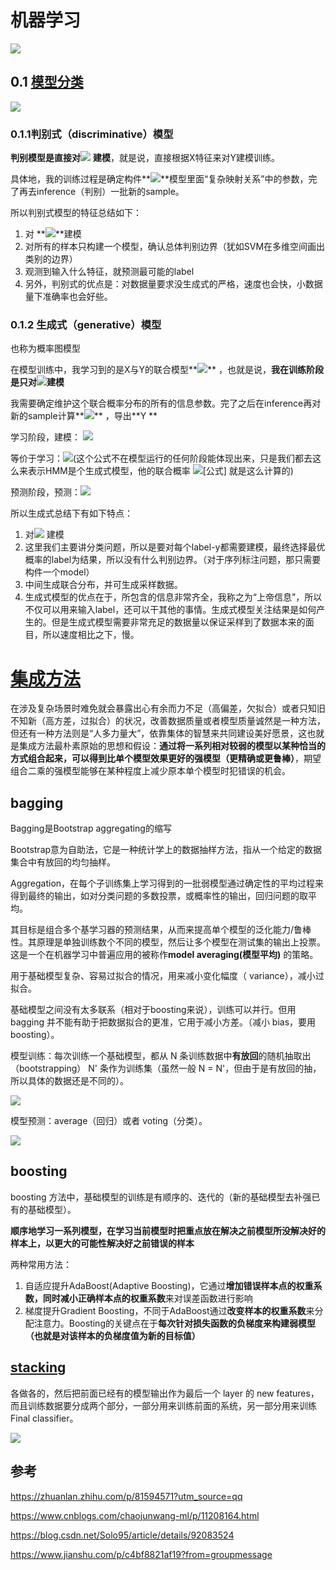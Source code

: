 # 机器学习

![](./legend/ML/机器学习分类示意.jpg)

## 0.1 [模型分类](https://www.zhihu.com/question/35866596/answer/236886066)

![](./legend/ML/判别式与生成式模型区别示意.jpg)

### 0.1.1判别式（discriminative）模型

**判别模型是直接对![](./legend/ML/条件概率.svg)** **建模**，就是说，直接根据X特征来对Y建模训练。

具体地，我的训练过程是确定构件**![](./legend/ML/条件概率.svg)**模型里面“复杂映射关系”中的参数，完了再去inference（判别）一批新的sample。

所以判别式模型的特征总结如下：

1. 对 **![](./legend/ML/条件概率.svg)**建模
2. 对所有的样本只构建一个模型，确认总体判别边界（犹如SVM在多维空间画出类别的边界）
3. 观测到输入什么特征，就预测最可能的label
4. 另外，判别式的优点是：对数据量要求没生成式的严格，速度也会快，小数据量下准确率也会好些。

### 0.1.2 生成式（generative）模型

也称为概率图模型

在模型训练中，我学习到的是X与Y的联合模型**![](./legend/ML/联合概率.svg)**  ，也就是说，**我在训练阶段是只对![](./legend/ML/联合概率.svg)建模**

我需要确定维护这个联合概率分布的所有的信息参数。完了之后在inference再对新的sample计算**![](./legend/ML/条件概率.svg)** ，导出**Y **

学习阶段，建模： ![](./legend/ML/生成模型建模阶段.svg)

等价于学习：![](./legend/ML/联合概率模型.svg)(这个公式不在模型运行的任何阶段能体现出来，只是我们都去这么来表示HMM是个生成式模型，他的联合概率 ![[公式]](https://www.zhihu.com/equation?tex=P%28O%2CI%29) 就是这么计算的)

预测阶段，预测：![](./legend/ML/生成模型预测阶段.svg)

所以生成式总结下有如下特点：

1. 对![](./legend/ML/联合概率.svg) 建模
2. 这里我们主要讲分类问题，所以是要对每个label-y都需要建模，最终选择最优概率的label为结果，所以没有什么判别边界。（对于序列标注问题，那只需要构件一个model）
3. 中间生成联合分布，并可生成采样数据。
4. 生成式模型的优点在于，所包含的信息非常齐全，我称之为“上帝信息”，所以不仅可以用来输入label，还可以干其他的事情。生成式模型关注结果是如何产生的。但是生成式模型需要非常充足的数据量以保证采样到了数据本来的面目，所以速度相比之下，慢。

# [集成方法](https://zhuanlan.zhihu.com/p/81594571?utm_source=qq)

在涉及复杂场景时难免就会暴露出心有余而力不足（高偏差，欠拟合）或者只知旧不知新（高方差，过拟合）的状况，改善数据质量或者模型质量诚然是一种方法，但还有一种方法则是“人多力量大”，依靠集体的智慧来共同建设美好愿景，这也就是集成方法最朴素原始的思想和假设：**通过将一系列相对较弱的模型以某种恰当的方式组合起来，可以得到比单个模型效果更好的强模型（更精确或更鲁棒）**，期望组合二乘的强模型能够在某种程度上减少原本单个模型时犯错误的机会。

## bagging

Bagging是Bootstrap aggregating的缩写

Bootstrap意为自助法，它是一种统计学上的数据抽样方法，指从一个给定的数据集合中有放回的均匀抽样。

Aggregation，在每个子训练集上学习得到的一批弱模型通过确定性的平均过程来得到最终的输出，如对分类问题的多数投票，或概率性的输出，回归问题的取平均。

其目标是组合多个基学习器的预测结果，从而来提高单个模型的泛化能力/鲁棒性。其原理是单独训练数个不同的模型，然后让多个模型在测试集的输出上投票。这是一个在机器学习中普遍应用的被称作**model averaging(模型平均)** 的策略。

用于基础模型复杂、容易过拟合的情况，用来减小变化幅度（ variance），减小过拟合。

基础模型之间没有太多联系（相对于boosting来说），训练可以并行。但用 bagging 并不能有助于把数据拟合的更准，它用于减小方差。（减小 bias，要用 boosting）。



模型训练：每次训练一个基础模型，都从 N 条训练数据中**有放回**的随机抽取出（bootstrapping） N' 条作为训练集（虽然一般 N = N'，但由于是有放回的抽，所以具体的数据还是不同的）。

![](./legend/ML/bagging_train.png)

模型预测：average（回归）或者 voting（分类）。

![](./legend/ML/bagging_prediction.png)

## boosting

boosting 方法中，基础模型的训练是有顺序的、迭代的（新的基础模型去补强已有的基础模型）。

**顺序地学习一系列模型，在学习当前模型时把重点放在解决之前模型所没解决好的样本上，以更大的可能性解决好之前错误的样本**

两种常用方法：

1. 自适应提升AdaBoost(Adaptive Boosting)，它通过**增加错误样本点的权重系数，同时减小正确样本点的权重系数**来对误差函数进行影响
2. 梯度提升Gradient Boosting，不同于AdaBoost通过**改变样本的权重系数**来分配注意力。Boosting的关键点在于**每次针对损失函数的负梯度来构建弱模型（也就是对该样本的负梯度值为新的目标值）**

## [stacking](https://www.cnblogs.com/chaojunwang-ml/p/11208164.html)

各做各的，然后把前面已经有的模型输出作为最后一个 layer 的 new features，而且训练数据要分成两个部分，一部分用来训练前面的系统，另一部分用来训练 Final classifier。

![](./legend/ML/ensemble_stacking.png)

## 参考

https://zhuanlan.zhihu.com/p/81594571?utm_source=qq

https://www.cnblogs.com/chaojunwang-ml/p/11208164.html

https://blog.csdn.net/Solo95/article/details/92083524

https://www.jianshu.com/p/c4bf8821af19?from=groupmessage